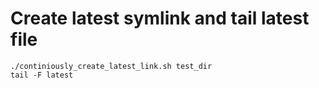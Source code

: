 # Create latest symlink and tail latest file 

```shell
./continiously_create_latest_link.sh test_dir
tail -F latest
```
